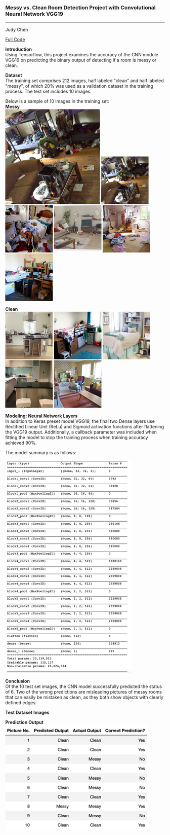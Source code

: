 ### Messy vs. Clean Room Detection Project with Convolutional Neural Network VGG19 
---
<a id="data-source"></a>
Judy Chen

[Full Code](https://github.com/jchen9619/Convolutional-Neural-Network-for-Messy-Clean-Room-Detection/blob/main/Files/Messy%20vs%20Clean%20Room%20.ipynb)

**Introduction** <br>
Using Tensorflow, this project examines the accuracy of the CNN module VGG19 on predicting the binary output of detecting if a room is messy or clean.

**Dataset** <br>
The training set comprises 212 images, half labeled "clean" and half labeled "messy", of which 20% was used as a validation dataset in the training process. The test set includes 10 images. 

Below is a sample of 10 images in the training set: <br>
**Messy** <br>
![messy1](https://github.com/jchen9619/Convolutional-Neural-Network-for-Messy-Clean-Room-Detection/blob/main/images/messy/1.png)
 <img src="https://github.com/jchen9619/Convolutional-Neural-Network-for-Messy-Clean-Room-Detection/blob/main/images/messy/1.png" width="150" /> <img src="https://github.com/jchen9619/Convolutional-Neural-Network-for-Messy-Clean-Room-Detection/blob/main/images/messy/12.png" width="150"/> <img src="https://github.com/jchen9619/Convolutional-Neural-Network-for-Messy-Clean-Room-Detection/blob/main/images/messy/19.png" width="150"/> <img src="https://github.com/jchen9619/Convolutional-Neural-Network-for-Messy-Clean-Room-Detection/blob/main/images/messy/4.png" width="150"/> <img src="https://github.com/jchen9619/Convolutional-Neural-Network-for-Messy-Clean-Room-Detection/blob/main/images/messy/7.png" width="150"/> 

**Clean** <br>
<img src="https://github.com/jchen9619/Convolutional-Neural-Network-for-Messy-Clean-Room-Detection/blob/main/images/clean/14.png" width="150" /> <img src="https://github.com/jchen9619/Convolutional-Neural-Network-for-Messy-Clean-Room-Detection/blob/main/images/clean/2.png" width="150"/> <img src="https://github.com/jchen9619/Convolutional-Neural-Network-for-Messy-Clean-Room-Detection/blob/main/images/clean/20.png" width="150"/> <img src="https://github.com/jchen9619/Convolutional-Neural-Network-for-Messy-Clean-Room-Detection/blob/main/images/clean/22.png" width="150"/> <img src="https://github.com/jchen9619/Convolutional-Neural-Network-for-Messy-Clean-Room-Detection/blob/main/images/clean/9.png" width="150"/> 

**Modeling: Neural Network Layers** <br>
In addition to Keras preset model VGG19, the final two Dense layers use Rectified Linear Unit (ReLu) and Sigmoid activation functions after flattening the VGG19 output. Additionally, a callback parameter was included when fitting the model to stop the training process when training accuracy achieved 90%. 

The model summary is as follows: <br>
 
  <img src="https://github.com/jchen9619/Convolutional-Neural-Network-for-Messy-Clean-Room-Detection/blob/main/Files/CNN%20VGG19%20Param.png" width=400 />
  
</p> 

**Conclusion** <br>
Of the 10 test set images, the CNN model successfully predicted the status of 6. Two of the wrong predictions are misleading pictures of messy rooms that can easily be mistaken as clean, as they both show objects with clearly defined edges. 

**Test Dataset Images** <br>


**Prediction Output** <br>
 <img src="https://github.com/jchen9619/Convolutional-Neural-Network-for-Messy-Clean-Room-Detection/blob/main/Files/Model%20Output.png" width=450 />
  
</p> 


